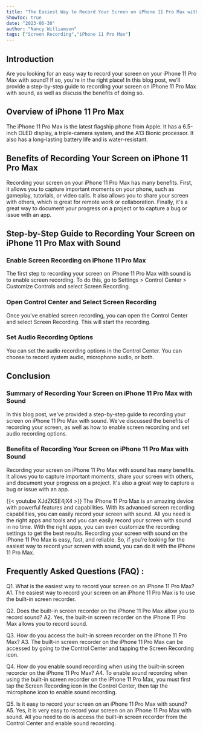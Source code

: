 ```yaml
---
title: "The Easiest Way to Record Your Screen on iPhone 11 Pro Max with Sound - You Won't Believe How Simple It Is!"
ShowToc: true 
date: "2023-06-30"
author: "Nancy Williamson" 
tags: ["Screen Recording","iPhone 11 Pro Max"]
---
```

## Introduction
Are you looking for an easy way to record your screen on your iPhone 11 Pro Max with sound? If so, you're in the right place! In this blog post, we'll provide a step-by-step guide to recording your screen on iPhone 11 Pro Max with sound, as well as discuss the benefits of doing so.

## Overview of iPhone 11 Pro Max
The iPhone 11 Pro Max is the latest flagship phone from Apple. It has a 6.5-inch OLED display, a triple-camera system, and the A13 Bionic processor. It also has a long-lasting battery life and is water-resistant.

## Benefits of Recording Your Screen on iPhone 11 Pro Max
Recording your screen on your iPhone 11 Pro Max has many benefits. First, it allows you to capture important moments on your phone, such as gameplay, tutorials, or video calls. It also allows you to share your screen with others, which is great for remote work or collaboration. Finally, it's a great way to document your progress on a project or to capture a bug or issue with an app.

## Step-by-Step Guide to Recording Your Screen on iPhone 11 Pro Max with Sound

### Enable Screen Recording on iPhone 11 Pro Max
The first step to recording your screen on iPhone 11 Pro Max with sound is to enable screen recording. To do this, go to Settings > Control Center > Customize Controls and select Screen Recording.

### Open Control Center and Select Screen Recording
Once you've enabled screen recording, you can open the Control Center and select Screen Recording. This will start the recording.

### Set Audio Recording Options
You can set the audio recording options in the Control Center. You can choose to record system audio, microphone audio, or both.

## Conclusion

### Summary of Recording Your Screen on iPhone 11 Pro Max with Sound
In this blog post, we've provided a step-by-step guide to recording your screen on iPhone 11 Pro Max with sound. We've discussed the benefits of recording your screen, as well as how to enable screen recording and set audio recording options.

### Benefits of Recording Your Screen on iPhone 11 Pro Max with Sound
Recording your screen on iPhone 11 Pro Max with sound has many benefits. It allows you to capture important moments, share your screen with others, and document your progress on a project. It's also a great way to capture a bug or issue with an app.

{{< youtube XJdZKSE4jX4 >}} 
The iPhone 11 Pro Max is an amazing device with powerful features and capabilities. With its advanced screen recording capabilities, you can easily record your screen with sound. All you need is the right apps and tools and you can easily record your screen with sound in no time. With the right apps, you can even customize the recording settings to get the best results. Recording your screen with sound on the iPhone 11 Pro Max is easy, fast, and reliable. So, if you’re looking for the easiest way to record your screen with sound, you can do it with the iPhone 11 Pro Max.

## Frequently Asked Questions (FAQ) :
Q1. What is the easiest way to record your screen on an iPhone 11 Pro Max?
A1. The easiest way to record your screen on an iPhone 11 Pro Max is to use the built-in screen recorder.

Q2. Does the built-in screen recorder on the iPhone 11 Pro Max allow you to record sound?
A2. Yes, the built-in screen recorder on the iPhone 11 Pro Max allows you to record sound.

Q3. How do you access the built-in screen recorder on the iPhone 11 Pro Max?
A3. The built-in screen recorder on the iPhone 11 Pro Max can be accessed by going to the Control Center and tapping the Screen Recording icon.

Q4. How do you enable sound recording when using the built-in screen recorder on the iPhone 11 Pro Max?
A4. To enable sound recording when using the built-in screen recorder on the iPhone 11 Pro Max, you must first tap the Screen Recording icon in the Control Center, then tap the microphone icon to enable sound recording.

Q5. Is it easy to record your screen on an iPhone 11 Pro Max with sound?
A5. Yes, it is very easy to record your screen on an iPhone 11 Pro Max with sound. All you need to do is access the built-in screen recorder from the Control Center and enable sound recording.



